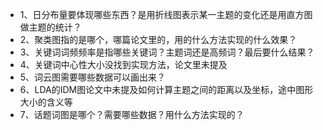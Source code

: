 * 1、日分布量要体现哪些东西？是用折线图表示某一主题的变化还是用直方图做主题的统计？
* 2、聚类图指的是哪个，哪篇论文里的，用的什么方法实现的什么效果？
* 3、关键词词频频率是指哪些关键词？主题词还是高频词？最后要什么结果？
* 4、关键词中心性大小没找到实现方法，论文里未提及
* 5、词云图需要哪些数据可以画出来？
* 6、LDA的IDM图论文中未提及如何计算主题之间的距离以及坐标，途中图形大小的含义等
* 7、话题词图是哪个？需要哪些数据？用什么方法实现的？
